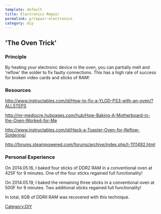 ```yaml
---
template: default
title: Electronics Repair
permalink: p/repair-electronics
category: diy
---
```


'The Oven Trick'
----------------

### Principle

By heating your electronic device in the oven, you can partially melt and 'reflow' the solder to fix faulty connections. This has a high rate of success for broken video cards and sticks of RAM!

### Resources

<http://www.instructables.com/id/How-to-fix-a-YLOD-PS3-with-an-oven/?ALLSTEPS>

<http://mr-mediocre.hubpages.com/hub/How-Baking-A-Motherboard-in-the-Oven-Worked-for-Me>

<http://www.instructables.com/id/Hack-a-Toaster-Oven-for-Reflow-Soldering/>

<http://forums.steampowered.com/forums/archive/index.php/t-1111492.html>

### Personal Experience

On 2014.05.16, I baked four sticks of DDR2 RAM in a conventional oven at 425F for 9 minutes. One of the four sticks regained full functionality!

On 2014.05.19, I baked the remaining three sticks in a conventional oven at 500F for 9 minutes. Two additional sticks regained full functionality!

In total, 6GB of DDRII RAM was recovered with this technique.

[Category:DIY](/Category:DIY "wikilink")
